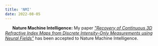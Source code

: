 ```yaml
---
title: 'NMI'
date: 2022-08-05
---
```


&nbsp;&nbsp;&nbsp;&nbsp;&nbsp; **Nature Machine Intelligence:** My paper *["Recovery of Continuous 3D Refractive Index Maps from Discrete Intensity-Only Measurements using Neural Fields"](https://www.nature.com/articles/s42256-022-00530-3)* has been accepted to Nature Machine Intelligence.
